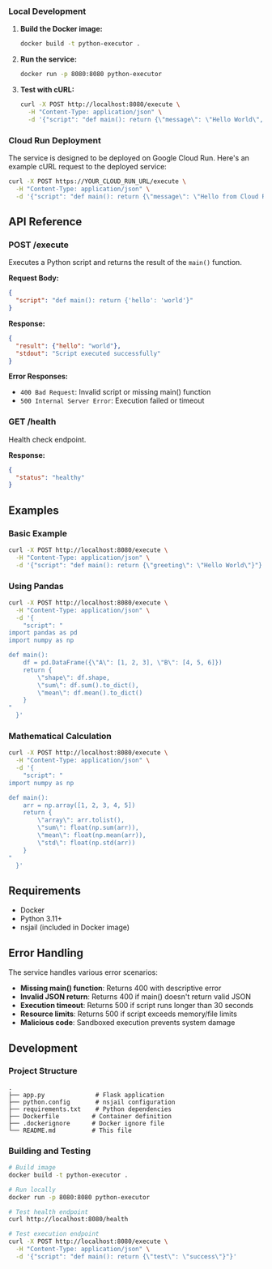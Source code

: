 ### Local Development

1. **Build the Docker image:**
   ```bash
   docker build -t python-executor .
   ```

2. **Run the service:**
   ```bash
   docker run -p 8080:8080 python-executor
   ```

3. **Test with cURL:**
   ```bash
   curl -X POST http://localhost:8080/execute \
     -H "Content-Type: application/json" \
     -d '{"script": "def main(): return {\"message\": \"Hello World\", \"result\": 42}"}'
   ```

### Cloud Run Deployment

The service is designed to be deployed on Google Cloud Run. Here's an example cURL request to the deployed service:

```bash
curl -X POST https://YOUR_CLOUD_RUN_URL/execute \
  -H "Content-Type: application/json" \
  -d '{"script": "def main(): return {\"message\": \"Hello from Cloud Run!\", \"calculation\": 2 + 2}"}'
```

## API Reference

### POST /execute

Executes a Python script and returns the result of the `main()` function.

**Request Body:**
```json
{
  "script": "def main(): return {'hello': 'world'}"
}
```

**Response:**
```json
{
  "result": {"hello": "world"},
  "stdout": "Script executed successfully"
}
```

**Error Responses:**
- `400 Bad Request`: Invalid script or missing main() function
- `500 Internal Server Error`: Execution failed or timeout

### GET /health

Health check endpoint.

**Response:**
```json
{
  "status": "healthy"
}
```

## Examples

### Basic Example
```bash
curl -X POST http://localhost:8080/execute \
  -H "Content-Type: application/json" \
  -d '{"script": "def main(): return {\"greeting\": \"Hello World\"}"}'
```

### Using Pandas
```bash
curl -X POST http://localhost:8080/execute \
  -H "Content-Type: application/json" \
  -d '{
    "script": "
import pandas as pd
import numpy as np

def main():
    df = pd.DataFrame({\"A\": [1, 2, 3], \"B\": [4, 5, 6]})
    return {
        \"shape\": df.shape,
        \"sum\": df.sum().to_dict(),
        \"mean\": df.mean().to_dict()
    }
"
  }'
```

### Mathematical Calculation
```bash
curl -X POST http://localhost:8080/execute \
  -H "Content-Type: application/json" \
  -d '{
    "script": "
import numpy as np

def main():
    arr = np.array([1, 2, 3, 4, 5])
    return {
        \"array\": arr.tolist(),
        \"sum\": float(np.sum(arr)),
        \"mean\": float(np.mean(arr)),
        \"std\": float(np.std(arr))
    }
"
  }'
```
## Requirements

- Docker
- Python 3.11+
- nsjail (included in Docker image)

## Error Handling

The service handles various error scenarios:

- **Missing main() function**: Returns 400 with descriptive error
- **Invalid JSON return**: Returns 400 if main() doesn't return valid JSON
- **Execution timeout**: Returns 500 if script runs longer than 30 seconds
- **Resource limits**: Returns 500 if script exceeds memory/file limits
- **Malicious code**: Sandboxed execution prevents system damage

## Development

### Project Structure
```
.
├── app.py              # Flask application
├── python.config       # nsjail configuration
├── requirements.txt    # Python dependencies
├── Dockerfile         # Container definition
├── .dockerignore      # Docker ignore file
└── README.md          # This file
```

### Building and Testing
```bash
# Build image
docker build -t python-executor .

# Run locally
docker run -p 8080:8080 python-executor

# Test health endpoint
curl http://localhost:8080/health

# Test execution endpoint
curl -X POST http://localhost:8080/execute \
  -H "Content-Type: application/json" \
  -d '{"script": "def main(): return {\"test\": \"success\"}"}'
```